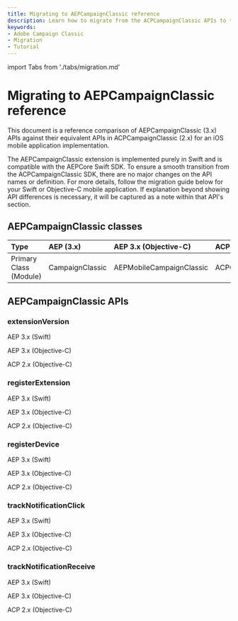 ```yaml
---
title: Migrating to AEPCampaignClassic reference
description: Learn how to migrate from the ACPCampaignClassic APIs to the AEPCampaignClassic APIs.
keywords:
- Adobe Campaign Classic
- Migration
- Tutorial
---
```


import Tabs from './tabs/migration.md'

# Migrating to AEPCampaignClassic reference

This document is a reference comparison of AEPCampaignClassic (3.x) APIs against their equivalent APIs in ACPCampaignClassic (2.x) for an iOS mobile application implementation.

The AEPCampaignClassic extension is implemented purely in Swift and is compatible with the AEPCore Swift SDK. To ensure a smooth transition from the ACPCampaignClassic SDK, there are no major changes on the API names or definition. For more details, follow the migration guide below for your Swift or Objective-C mobile application. If explanation beyond showing API differences is necessary, it will be captured as a note within that API's section.

## AEPCampaignClassic classes

| Type | AEP (3.x) | AEP 3.x (Objective-C) | ACP (2.x) |
| :--- | :--- | :--- | :--- |
| Primary Class (Module) | CampaignClassic | AEPMobileCampaignClassic | ACPCampaignClassic |

## AEPCampaignClassic APIs

### extensionVersion

<TabsBlock orientation="horizontal" slots="heading, content" repeat="3"/>

AEP 3.x (Swift)

<Tabs query="platform=aep-swift&api=extension-version"/>

AEP 3.x (Objective-C)

<Tabs query="platform=aep-objc&api=extension-version"/>

ACP 2.x (Objective-C)

<Tabs query="platform=acp-objc&api=extension-version"/>

### registerExtension

<TabsBlock orientation="horizontal" slots="heading, content" repeat="3"/>

AEP 3.x (Swift)

<Tabs query="platform=aep-swift&api=register-extension"/>

AEP 3.x (Objective-C)

<Tabs query="platform=aep-objc&api=register-extension"/>

ACP 2.x (Objective-C)

<Tabs query="platform=acp-objc&api=register-extension"/>

### registerDevice

<TabsBlock orientation="horizontal" slots="heading, content" repeat="3"/>

AEP 3.x (Swift)

<Tabs query="platform=aep-swift&api=register-device"/>

AEP 3.x (Objective-C)

<Tabs query="platform=aep-objc&api=register-device"/>

ACP 2.x (Objective-C)

<Tabs query="platform=acp-objc&api=register-device"/>

### trackNotificationClick

<TabsBlock orientation="horizontal" slots="heading, content" repeat="3"/>

AEP 3.x (Swift)

<Tabs query="platform=aep-swift&api=track-notification-click"/>

AEP 3.x (Objective-C)

<Tabs query="platform=aep-objc&api=track-notification-click"/>

ACP 2.x (Objective-C)

<Tabs query="platform=acp-objc&api=track-notification-click"/>

### trackNotificationReceive

<TabsBlock orientation="horizontal" slots="heading, content" repeat="3"/>

AEP 3.x (Swift)

<Tabs query="platform=aep-swift&api=track-notification-receive"/>

AEP 3.x (Objective-C)

<Tabs query="platform=aep-objc&api=track-notification-receive"/>

ACP 2.x (Objective-C)

<Tabs query="platform=acp-objc&api=track-notification-receive"/>
